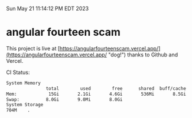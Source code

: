 Sun May 21 11:14:12 PM EDT 2023

# angular fourteen scam


This project is live at [https://angularfourteenscam.vercel.app/](https://angularfourteenscam.vercel.app/ "dog!") thanks to Github and Vercel.

CI Status: 

```bash
System Memory
               total        used        free      shared  buff/cache   available
Mem:            15Gi       2.1Gi       4.6Gi       536Mi       8.5Gi        12Gi
Swap:          8.0Gi       9.0Mi       8.0Gi
System Storage
704M	.
